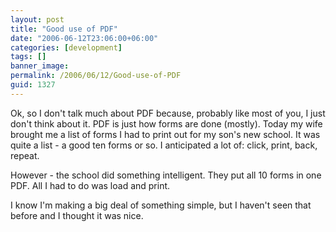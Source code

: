 ```yaml
---
layout: post
title: "Good use of PDF"
date: "2006-06-12T23:06:00+06:00"
categories: [development]
tags: []
banner_image: 
permalink: /2006/06/12/Good-use-of-PDF
guid: 1327
---
```


Ok, so I don't talk much about PDF because, probably like most of you, I just don't think about it. PDF is just how forms are done (mostly). Today my wife brought me a list of forms I had to print out for my son's new school. It was quite a list - a good ten forms or so. I anticipated a lot of: click, print, back, repeat.

However - the school did something intelligent. They put all 10 forms in one PDF. All I had to do was load and print. 

I know I'm making a big deal of something simple, but I haven't seen that before and I thought it was nice.